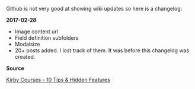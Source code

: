 Github is not very good at showing wiki updates so here is a changelog:

**2017-02-28**

- Image content url
- Field definition subfolders
- Modalsize
- 20+ posts added. I lost track of them. It was before this changelog was created.

**Source**

[Kirby Courses - 10 Tips & Hidden Features](https://www.youtube.com/watch?v=YjbbcKWOLs8)